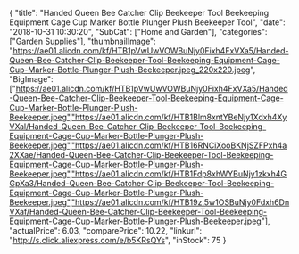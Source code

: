 {
	"title": "Handed Queen Bee Catcher Clip Beekeeper Tool Beekeeping Equipment Cage Cup Marker Bottle Plunger Plush Beekeeper Tool",
	"date": "2018-10-31 10:30:20",
	"SubCat": ["Home and Garden"],
	"categories": ["Garden Supplies"],
	"thumbnailImage": "https://ae01.alicdn.com/kf/HTB1pVwUwVOWBuNjy0Fixh4FxVXa5/Handed-Queen-Bee-Catcher-Clip-Beekeeper-Tool-Beekeeping-Equipment-Cage-Cup-Marker-Bottle-Plunger-Plush-Beekeeper.jpeg_220x220.jpeg",
	"BigImage": ["https://ae01.alicdn.com/kf/HTB1pVwUwVOWBuNjy0Fixh4FxVXa5/Handed-Queen-Bee-Catcher-Clip-Beekeeper-Tool-Beekeeping-Equipment-Cage-Cup-Marker-Bottle-Plunger-Plush-Beekeeper.jpeg","https://ae01.alicdn.com/kf/HTB1Blm8xntYBeNjy1Xdxh4XyVXal/Handed-Queen-Bee-Catcher-Clip-Beekeeper-Tool-Beekeeping-Equipment-Cage-Cup-Marker-Bottle-Plunger-Plush-Beekeeper.jpeg","https://ae01.alicdn.com/kf/HTB16RNCiXooBKNjSZFPxh4a2XXae/Handed-Queen-Bee-Catcher-Clip-Beekeeper-Tool-Beekeeping-Equipment-Cage-Cup-Marker-Bottle-Plunger-Plush-Beekeeper.jpeg","https://ae01.alicdn.com/kf/HTB1Fdp8xhWYBuNjy1zkxh4GGpXa3/Handed-Queen-Bee-Catcher-Clip-Beekeeper-Tool-Beekeeping-Equipment-Cage-Cup-Marker-Bottle-Plunger-Plush-Beekeeper.jpeg","https://ae01.alicdn.com/kf/HTB19z.5w1OSBuNjy0Fdxh6DnVXaf/Handed-Queen-Bee-Catcher-Clip-Beekeeper-Tool-Beekeeping-Equipment-Cage-Cup-Marker-Bottle-Plunger-Plush-Beekeeper.jpeg"],
	"actualPrice": 6.03,
	"comparePrice": 10.22,
	"linkurl": "http://s.click.aliexpress.com/e/b5KRsQYs",
	"inStock": 75
}
